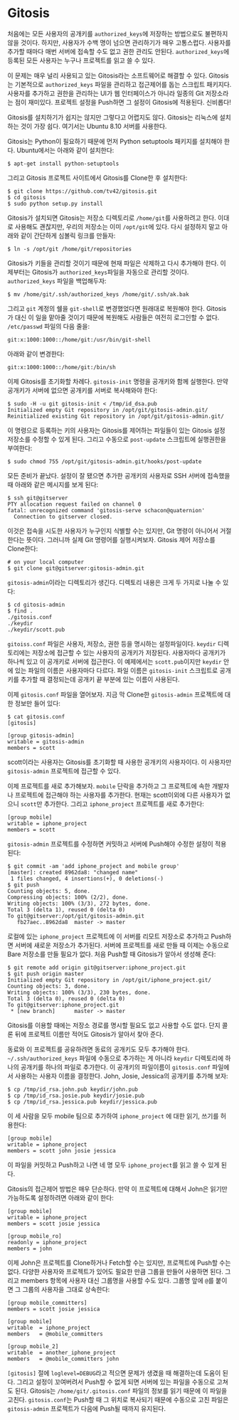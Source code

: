 # Gitosis

처음에는 모든 사용자의 공개키를 `authorized_keys`에 저장하는 방법으로도 불편하지 않을 것이다. 하지만, 사용자가 수백 명이 넘으면 관리하기가 매우 고통스럽다. 사용자를 추가할 때마다 매번 서버에 접속할 수도 없고 권한 관리도 안된다. `authorized_keys`에 등록된 모든 사용자는 누구나 프로젝트를 읽고 쓸 수 있다.

이 문제는 매우 널리 사용되고 있는 Gitosis라는 소프트웨어로 해결할 수 있다. Gitosis는 기본적으로 `authorized_keys` 파일을 관리하고 접근제어를 돕는 스크립트 패키지다. 사용자를 추가하고 권한을 관리하는 UI가 웹 인터페이스가 아니라 일종의 Git 저장소라는 점이 재미있다. 프로젝트 설정을 Push하면 그 설정이 Gitosis에 적용된다. 신비롭다!

Gitosis를 설치하기가 쉽지는 않지만 그렇다고 어렵지도 않다. Gitosis는 리눅스에 설치하는 것이 가장 쉽다. 여기서는 Ubuntu 8.10 서버를 사용한다.

Gitosis는 Python이 필요하기 때문에 먼저 Python setuptools 패키지를 설치해야 한다. Ubuntu에서는 아래와 같이 설치한다:

	$ apt-get install python-setuptools

그리고 Gitosis 프로젝트 사이트에서 Gitosis를 Clone한 후 설치한다:

	$ git clone https://github.com/tv42/gitosis.git
	$ cd gitosis
	$ sudo python setup.py install

Gitosis가 설치되면 Gitosis는 저장소 디렉토리로 `/home/git`를 사용하려고 한다. 이대로 사용해도 괜찮지만, 우리의 저장소는 이미 `/opt/git`에 있다. 다시 설정하지 말고 아래와 같이 간단하게 심볼릭 링크를 만들자:

	$ ln -s /opt/git /home/git/repositories

Gitosis가 키들을 관리할 것이기 때문에 현재 파일은 삭제하고 다시 추가해야 한다. 이제부터는 Gitosis가 `authorized_keys`파일을 자동으로 관리할 것이다. `authorized_keys` 파일을 백업해두자:

	$ mv /home/git/.ssh/authorized_keys /home/git/.ssh/ak.bak

그리고 `git` 계정의 쉘을 `git-shell`로 변경했었다면 원래대로 복원해야 한다. Gitosis가 대신 이 일을 맡아줄 것이기 때문에 복원해도 사람들은 여전히 로그인할 수 없다. `/etc/passwd` 파일의 다음 줄을:

	git:x:1000:1000::/home/git:/usr/bin/git-shell

아래와 같이 변경한다:

	git:x:1000:1000::/home/git:/bin/sh

이제 Gitosis를 초기화할 차례다. `gitosis-init` 명령을 공개키와 함께 실행한다. 만약 공개키가 서버에 없으면 공개키를 서버로 복사해와야 한다:

	$ sudo -H -u git gitosis-init < /tmp/id_dsa.pub
	Initialized empty Git repository in /opt/git/gitosis-admin.git/
	Reinitialized existing Git repository in /opt/git/gitosis-admin.git/

이 명령으로 등록하는 키의 사용자는 Gitosis를 제어하는 파일들이 있는 Gitosis 설정 저장소를 수정할 수 있게 된다. 그리고 수동으로 `post-update` 스크립트에 실행권한을 부여한다:

	$ sudo chmod 755 /opt/git/gitosis-admin.git/hooks/post-update

모든 준비가 끝났다. 설정이 잘 됐으면 추가한 공개키의 사용자로 SSH 서버에 접속했을 때 아래와 같은 메시지를 보게 된다:

	$ ssh git@gitserver
	PTY allocation request failed on channel 0
	fatal: unrecognized command 'gitosis-serve schacon@quaternion'
	  Connection to gitserver closed.

이것은 접속을 시도한 사용자가 누구인지 식별할 수는 있지만, Git 명령이 아니어서 거절한다는 뜻이다. 그러니까 실제 Git 명령어를 실행시켜보자. Gitosis 제어 저장소를 Clone한다:

	# on your local computer
	$ git clone git@gitserver:gitosis-admin.git

`gitosis-admin`이라는 디렉토리가 생긴다. 디렉토리 내용은 크게 두 가지로 나눌 수 있다:

	$ cd gitosis-admin
	$ find .
	./gitosis.conf
	./keydir
	./keydir/scott.pub

`gitoiss.conf` 파일은 사용자, 저장소, 권한 등을 명시하는 설정파일이다. `keydir` 디렉토리에는 저장소에 접근할 수 있는 사용자의 공개키가 저장된다. 사용자마다 공개키가 하나씩 있고 이 공개키로 서버에 접근한다. 이 예제에서는 `scott.pub`이지만 `keydir` 안에 있는 파일의 이름은 사용자마다 다르다. 파일 이름은 `gitosis-init` 스크립트로 공개키를 추가할 때 결정되는데 공개키 끝 부분에 있는 이름이 사용된다.

이제 `gitosis.conf` 파일을 열어보자. 지금 막 Clone한 `gitosis-admin` 프로젝트에 대한 정보만 들어 있다:

	$ cat gitosis.conf
	[gitosis]

	[group gitosis-admin]
	writable = gitosis-admin
	members = scott

scott이라는 사용자는 Gitosis를 초기화할 때 사용한 공개키의 사용자이다. 이 사용자만 `gitosis-admin` 프로젝트에 접근할 수 있다.

이제 프로젝트를 새로 추가해보자. `mobile` 단락을 추가하고 그 프로젝트에 속한 개발자나 프로젝트에 접근해야 하는 사용자를 추가한다. 현재는 scott이외에 다른 사용자가 없으니 `scott`만 추가한다. 그리고 `iphone_project` 프로젝트를 새로 추가한다:

	[group mobile]
	writable = iphone_project
	members = scott

`gitosis-admin` 프로젝트를 수정하면 커밋하고 서버에 Push해야 수정한 설정이 적용된다:

	$ git commit -am 'add iphone_project and mobile group'
	[master]: created 8962da8: "changed name"
	 1 files changed, 4 insertions(+), 0 deletions(-)
	$ git push
	Counting objects: 5, done.
	Compressing objects: 100% (2/2), done.
	Writing objects: 100% (3/3), 272 bytes, done.
	Total 3 (delta 1), reused 0 (delta 0)
	To git@gitserver:/opt/git/gitosis-admin.git
	   fb27aec..8962da8  master -> master

로컬에 있는 `iphone_project` 프로젝트에 이 서버를 리모트 저장소로 추가하고 Push하면 서버에 새로운 저장소가 추가된다. 서버에 프로젝트를 새로 만들 때 이제는 수동으로 Bare 저장소를 만들 필요가 없다. 처음 Push할 때 Gitosis가 알아서 생성해 준다:

	$ git remote add origin git@gitserver:iphone_project.git
	$ git push origin master
	Initialized empty Git repository in /opt/git/iphone_project.git/
	Counting objects: 3, done.
	Writing objects: 100% (3/3), 230 bytes, done.
	Total 3 (delta 0), reused 0 (delta 0)
	To git@gitserver:iphone_project.git
	 * [new branch]      master -> master

Gitosis를 이용할 때에는 저장소 경로를 명시할 필요도 없고 사용할 수도 없다. 단지 콜론 뒤에 프로젝트 이름만 적어도 Gitosis가 알아서 찾아 준다.

동료와 이 프로젝트를 공유하려면 동료의 공개키도 모두 추가해야 한다. `~/.ssh/authorized_keys` 파일에 수동으로 추가하는 게 아니라 `keydir` 디렉토리에 하나의 공개키를 하나의 파일로 추가한다. 이 공개키의 파일이름이 `gitosis.conf` 파일에서 사용하는 사용자 이름을 결정한다. John, Josie, Jessica의 공개키를 추가해 보자:

	$ cp /tmp/id_rsa.john.pub keydir/john.pub
	$ cp /tmp/id_rsa.josie.pub keydir/josie.pub
	$ cp /tmp/id_rsa.jessica.pub keydir/jessica.pub

이 세 사람을 모두 mobile 팀으로 추가하여 `iphone_project` 에 대한 읽기, 쓰기를 허용한다:

	[group mobile]
	writable = iphone_project
	members = scott john josie jessica

이 파일을 커밋하고 Push하고 나면 네 명 모두 `iphone_project`를 읽고 쓸 수 있게 된다.

Gitosis의 접근제어 방법은 매우 단순하다. 만약 이 프로젝트에 대해서 John은 읽기만 가능하도록 설정하려면 아래와 같이 한다:

	[group mobile]
	writable = iphone_project
	members = scott josie jessica

	[group mobile_ro]
	readonly = iphone_project
	members = john

이제 John은 프로젝트를 Clone하거나 Fetch할 수는 있지만, 프로젝트에 Push할 수는 없다. 다양한 사용자와 프로젝트가 있어도 필요한 만큼 그룹을 만들어 사용하면 된다. 그리고 members 항목에 사용자 대신 그룹명을 사용할 수도 있다. 그룹명 앞에 `@`를 붙이면 그 그룹의 사용자을 그대로 상속한다:

	[group mobile_committers]
	members = scott josie jessica

	[group mobile]
	writable  = iphone_project
	members   = @mobile_committers

	[group mobile_2]
	writable  = another_iphone_project
	members   = @mobile_committers john

`[gitosis]` 절에 `loglevel=DEBUG`라고 적으면 문제가 생겼을 때 해결하는데 도움이 된다. 그리고 설정이 꼬여버려서 Push할 수 없게 되면 서버에 있는 파일을 수동으로 고쳐도 된다. Gitosis는 `/home/git/.gitosis.conf` 파일의 정보를 읽기 때문에 이 파일을 고친다. `gitosis.conf`는 Push할 때 그 위치로 복사되기 때문에 수동으로 고친 파일은 `gitosis-admin` 프로젝트가 다음에 Push될 때까지 유지된다.
